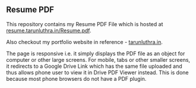 ## Resume PDF

This repository contains my Resume PDF File which is hosted at [resume.tarunluthra.in/Resume.pdf](https://resume.tarunluthra.in).

Also checkout my portfolio website in reference - [tarunluthra.in](https://tarunluthra.in/).

The page is responsive i.e. it simply displays the PDF file as an object for computer or other large screens.
For mobile, tabs or other smaller screens, it redirects to a Google Drive Link which has the same file uploaded and thus allows phone user to view it in Drive PDF Viewer instead.
This is done because most phone browsers do not have a PDF plugin.
